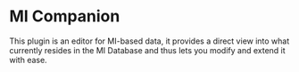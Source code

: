 # MI Companion

This plugin is an editor for MI-based data, it provides a direct view into what currently resides in the MI
Database and thus lets you modify and extend it with ease.
